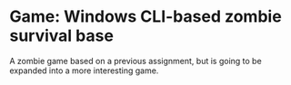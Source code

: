 # Game: Windows CLI-based zombie survival base

A zombie game based on a previous assignment, but is going to be expanded into a more interesting game.